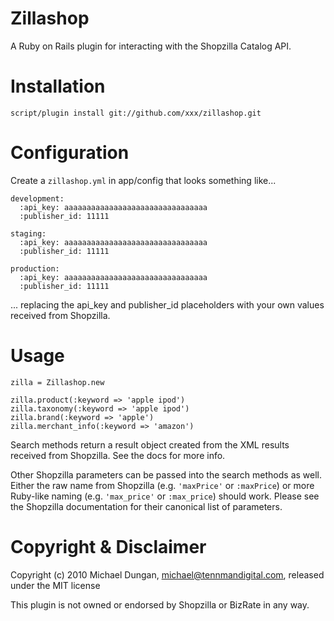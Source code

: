 Zillashop
=========

A Ruby on Rails plugin for interacting with the Shopzilla Catalog API.

Installation
============

    script/plugin install git://github.com/xxx/zillashop.git

Configuration
=============

Create a `zillashop.yml` in app/config that looks something like...

    development:
      :api_key: aaaaaaaaaaaaaaaaaaaaaaaaaaaaaaaa
      :publisher_id: 11111

    staging:
      :api_key: aaaaaaaaaaaaaaaaaaaaaaaaaaaaaaaa
      :publisher_id: 11111

    production:
      :api_key: aaaaaaaaaaaaaaaaaaaaaaaaaaaaaaaa
      :publisher_id: 11111

... replacing the api_key and publisher_id placeholders with your own values
received from Shopzilla.

Usage
=====

    zilla = Zillashop.new

    zilla.product(:keyword => 'apple ipod')
    zilla.taxonomy(:keyword => 'apple ipod')
    zilla.brand(:keyword => 'apple')
    zilla.merchant_info(:keyword => 'amazon')

Search methods return a result object created from the XML results received from Shopzilla.
See the docs for more info.

Other Shopzilla parameters can be passed into the search methods as well.
Either the raw name from Shopzilla (e.g. `'maxPrice'` or `:maxPrice`) or
more Ruby-like naming (e.g. `'max_price'` or `:max_price`) should work. Please see
the Shopzilla documentation for their canonical list of parameters.

Copyright & Disclaimer
======================

Copyright (c) 2010 Michael Dungan, michael@tennmandigital.com, released under the MIT license

This plugin is not owned or endorsed by Shopzilla or BizRate in any way.
